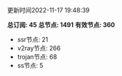 更新时间2022-11-17 19:48:39

**总订阅: 45**
**总节点: 1491**
**有效节点: 360**
- ssr节点: 21
- v2ray节点: 266
- trojan节点: 68
- ss节点: 5
